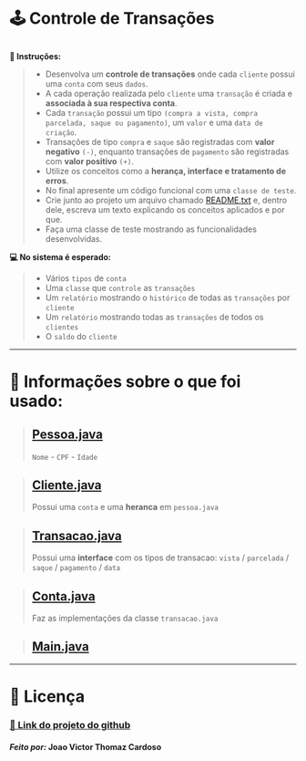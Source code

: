 # 🕹️ Controle de Transações

##

**📜 Instruções:**

> - Desenvolva um **controle de transações** onde cada `cliente` possui uma `conta` com seus `dados`.
> - A cada operação realizada pelo `cliente` uma `transação` é criada e **associada à sua respectiva conta**.
> - Cada `transação` possui um tipo `(compra a vista, compra parcelada, saque ou pagamento)`, um `valor` e uma `data de criação`.
> - Transações de tipo `​compra` e `saque` são registradas com ​**valor negativo​** `(-)`, enquanto transações de `pagamento` são registradas com **valor positivo** `(+)`​.
> - Utilize os conceitos como a **herança, interface e tratamento de erros**.
> - No final apresente um código funcional com uma `classe de teste`.
> - Crie junto ao projeto um arquivo chamado [README.txt]() e, dentro dele, escreva um texto explicando os conceitos aplicados e por que.
> - Faça uma classe de teste mostrando as funcionalidades desenvolvidas.

**‍💻 No sistema é esperado:**

> - Vários `tipos` de `conta`
> - Uma `classe` que `controle` as `transações`
> - Um `relatório` mostrando o `histórico` de todas as `transações` por `cliente`
> - Um `relatório` mostrando todas as `transações` de todos os `clientes`
> - O `saldo` do `cliente`

---

# 🔖 Informações sobre o que foi usado:

> ## [Pessoa.java]()
>
> `Nome` - `CPF` - `Idade`

> ## [Cliente.java]()
>
> Possui uma `conta` e uma **heranca** em `pessoa.java`

> ## [Transacao.java]()
>
> Possui uma **interface** com os tipos de transacao: `vista` / `parcelada` / `saque` / `pagamento` / `data`

> ## [Conta.java]()
>
> Faz as implementações da classe `transacao.java`

> ## [Main.java]()

---

# 📝 Licença

### [🔗 Link do projeto do github](https://github.com/thomazgg/controle_transacoes)

#### _Feito por:_ **Joao Victor Thomaz Cardoso**
